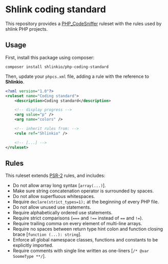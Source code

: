 # Shlink coding standard

This repository provides a [PHP_CodeSniffer](https://github.com/squizlabs/PHP_CodeSniffer) ruleset with the rules used by shlink PHP projects.

## Usage

First, install this package using composer:

    composer install shlinkio/php-coding-standard

Then, update your `phpcs.xml` file, adding a rule with the reference to **Shlinkio**.

```xml
<?xml version="1.0"?>
<ruleset name="Coding standard">
    <description>Coding standard</description>

    <!-- display progress -->
    <arg value="p" />
    <arg name="colors" />

    <!-- inherit rules from: -->
    <rule ref="Shlinkio" />

    <!-- [...] -->
</ruleset>
```

## Rules

This ruleset extends [PSR-2](https://www.php-fig.org/psr/psr-2/) rules, and includes:

* Do not allow array long syntax [`array(...)`].
* Make sure string concatenation operator is surrounded by spaces.
* Do not allow superfluous whitespaces.
* Require `declare(strict_types=1);` at the beginning of every PHP file.
* Do not allow unused use statements.
* Require alphabetically ordered use statements.
* Require strict comparisons (`===` and `!==` instead of `==` and `!=`).
* Require trailing comma on every element of multi-line arrays.
* Require no spaces between return type hint colon and function closing brace [`function (...): string`].
* Enforce all global namespace classes, functions and constants to be explicitly imported.
* Require comments with single line written as one-liners [`/* @var SoomeType **/`].
